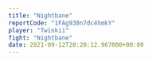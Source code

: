 ```yaml
---
title: "Nightbane"
reportCode: "1FAg938n7dc4hmkY"
player: "Twinkii"
fight: "Nightbane"
date: 2021-09-12T20:20:12.967000+00:00
---
```

